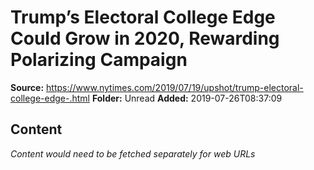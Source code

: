 # Trump’s Electoral College Edge Could Grow in 2020, Rewarding Polarizing Campaign

**Source:** https://www.nytimes.com/2019/07/19/upshot/trump-electoral-college-edge-.html
**Folder:** Unread
**Added:** 2019-07-26T08:37:09




## Content
*Content would need to be fetched separately for web URLs*
